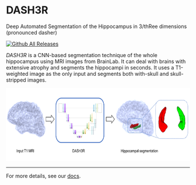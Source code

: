 # DASH3R

Deep Automated Segmentation of the Hippocampus in 3/thRee dimensions (pronounced dasher)

[![Github All Releases](https://img.shields.io/github/downloads/mgoubran/DASH3R/total.svg)]()


*DASH3R* is a CNN-based segmentation technique of the whole hippocampus
using MRI images from BrainLab.
It can deal with brains with extensive atrophy and segments the hippocampi in seconds.
It uses a T1-weighted image as the only input and segments both with-skull and skull-stripped images.

<p align="center">
      <img src="docs/images/graph_abstract.png" alt="hippocampus pop-up window"
      width="600" height="200"/>
</p>


____________________________

For more details, see our [docs](https://dash3r.readthedocs.io).
